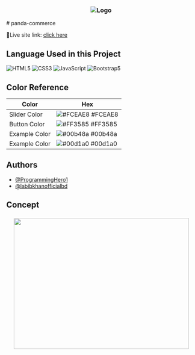 <h3 align="center">

![Logo](https://programminghero1.github.io/panda-commerce/images/logo.png)

</h3>
# panda-commerce

🔴Live site link: [click here](https://nozibrock.github.io/panda-commerce/)

## Language Used in this Project

![HTML5](https://img.shields.io/badge/-HTML5-1A1B27?style=flat&logo=html5&logoColor=ffffff&labelColor=E34F26)
![CSS3](https://img.shields.io/badge/-CSS3-1A1B27?style=flat&logo=css3&logoColor=ffffff&labelColor=1572B6)
![JavaScript](https://img.shields.io/badge/-JavaScript-1A1B27?style=flat&logo=javascript&labelColor=252526)
![Bootstrap5](https://img.shields.io/badge/-Bootstrap-1A1B27?style=flat&logo=bootstrap&logoColor=ffffff&labelColor=563D7C)


## Color Reference

| Color             | Hex                                                                |
| ----------------- | ------------------------------------------------------------------ |
| Slider Color | ![#FCEAE8](https://via.placeholder.com/10/FCEAE8?text=+) #FCEAE8 |
| Button Color | ![#FF3585](https://via.placeholder.com/10/FF3585?text=+) #FF3585 |
| Example Color | ![#00b48a](https://via.placeholder.com/10/00b48a?text=+) #00b48a |
| Example Color | ![#00d1a0](https://via.placeholder.com/10/00b48a?text=+) #00d1a0 |

## Authors

- [@ProgrammingHero1](https://www.github.com/ProgrammingHero1)
- [@labibkhanofficialbd](https://github.com/nozibRock)

## Concept
<h3 align="center">

<img src="https://cdn.dribbble.com/users/1488337/screenshots/6944906/programming_hero_logo.jpg" width="465" height="348" />

</h3>